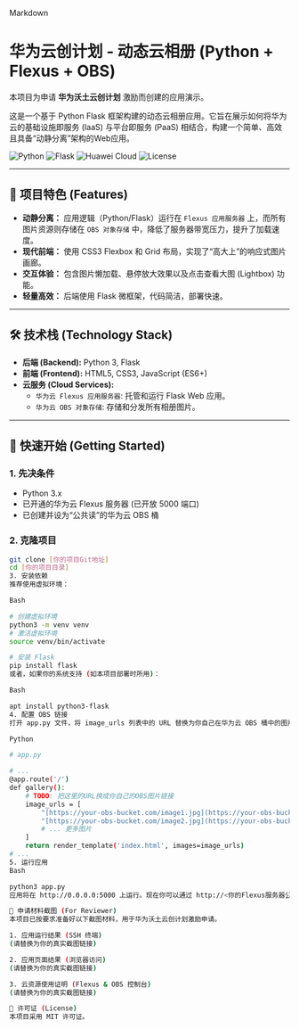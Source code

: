 Markdown

# 华为云创计划 - 动态云相册 (Python + Flexus + OBS)

本项目为申请 **华为沃土云创计划** 激励而创建的应用演示。

这是一个基于 Python Flask 框架构建的动态云相册应用。它旨在展示如何将华为云的基础设施即服务 (IaaS) 与平台即服务 (PaaS) 相结合，构建一个简单、高效且具备“动静分离”架构的Web应用。

![Python](https://img.shields.io/badge/Python-3.x-blue.svg)
![Flask](https://img.shields.io/badge/Flask-2.x-green.svg)
![Huawei Cloud](https://img.shields.io/badge/Huawei_Cloud-Flexus_&_OBS-red.svg)
![License](https://img.shields.io/badge/License-MIT-lightgrey.svg)

---

## 📸 项目特色 (Features)

* **动静分离：** 应用逻辑（Python/Flask）运行在 `Flexus 应用服务器` 上，而所有图片资源则存储在 `OBS 对象存储` 中，降低了服务器带宽压力，提升了加载速度。
* **现代前端：** 使用 CSS3 Flexbox 和 Grid 布局，实现了“高大上”的响应式图片画廊。
* **交互体验：** 包含图片懒加载、悬停放大效果以及点击查看大图 (Lightbox) 功能。
* **轻量高效：** 后端使用 Flask 微框架，代码简洁，部署快速。

---

## 🛠️ 技术栈 (Technology Stack)

* **后端 (Backend):** Python 3, Flask
* **前端 (Frontend):** HTML5, CSS3, JavaScript (ES6+)
* **云服务 (Cloud Services):**
    * `华为云 Flexus 应用服务器`: 托管和运行 Flask Web 应用。
    * `华为云 OBS 对象存储`: 存储和分发所有相册图片。

---

## 🚀 快速开始 (Getting Started)

### 1. 先决条件

* Python 3.x
* 已开通的华为云 Flexus 服务器 (已开放 5000 端口)
* 已创建并设为“公共读”的华为云 OBS 桶

### 2. 克隆项目

```bash
git clone [你的项目Git地址]
cd [你的项目目录]
3. 安装依赖
推荐使用虚拟环境：

Bash

# 创建虚拟环境
python3 -m venv venv
# 激活虚拟环境
source venv/bin/activate

# 安装 Flask
pip install flask
或者，如果你的系统支持 (如本项目部署时所用)：

Bash

apt install python3-flask
4. 配置 OBS 链接
打开 app.py 文件，将 image_urls 列表中的 URL 替换为你自己在华为云 OBS 桶中的图片链接。

Python

# app.py

# ...
@app.route('/')
def gallery():
    # TODO: 把这里的URL换成你自己的OBS图片链接
    image_urls = [
        "[https://your-obs-bucket.com/image1.jpg](https://your-obs-bucket.com/image1.jpg)",
        "[https://your-obs-bucket.com/image2.jpg](https://your-obs-bucket.com/image2.jpg)",
        # ... 更多图片
    ]
    return render_template('index.html', images=image_urls)
# ...
5. 运行应用
Bash

python3 app.py
应用将在 http://0.0.0.0:5000 上运行。现在你可以通过 http://<你的Flexus服务器公网IP>:5000 访问你的云相册。

📝 申请材料截图 (For Reviewer)
本项目已按要求准备好以下截图材料，用于华为沃土云创计划激励申请。

1. 应用运行结果 (SSH 终端)
(请替换为你的真实截图链接)

2. 应用页面结果 (浏览器访问)
(请替换为你的真实截图链接)

3. 云资源使用证明 (Flexus & OBS 控制台)
(请替换为你的真实截图链接)

📄 许可证 (License)
本项目采用 MIT 许可证。
